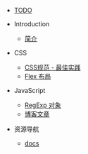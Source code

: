 * [TODO](todo.md)

* Introduction
    * [简介](README.md)

* CSS
    * [CSS规范 - 最佳实践](css-practice.md)
    * [Flex 布局](css-flex.md)

* JavaScript
    * [RegExp 对象](js-regexp.md)
    * [博客文章](js-blog.md)

* 资源导航
    * [docs](docs.md)